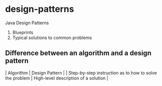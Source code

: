 # design-patterns
Java Design Patterns

1. Blueprints
2. Typical solutions to common problems

## Difference between an algorithm and a design pattern
| Algorithm | Design Pattern |
| Step-by-step instruction as to how to solve the problem | High-level description of a solution |
